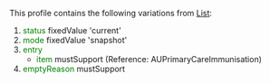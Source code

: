 This profile contains the following variations from [List](https://www.hl7.org/fhir/list.html):

1. <span style='color:green'> status </span> fixedValue 'current'
1. <span style='color:green'> mode </span> fixedValue 'snapshot'
1. <span style='color:green'> entry </span> 
   * <span style='color:green'> item</span> mustSupport (Reference: AUPrimaryCareImmunisation)
1. <span style='color:green'> emptyReason</span> mustSupport